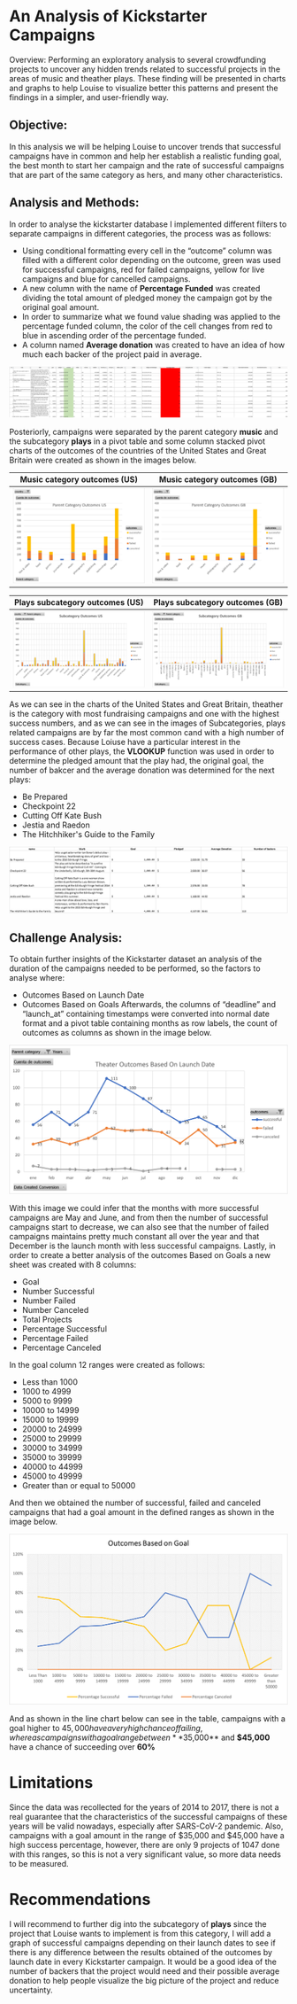 # An Analysis of Kickstarter Campaigns
Overview: 
Performing an exploratory analysis to several crowdfunding projects to uncover any hidden trends related to successful projects in the areas of music and theather plays. These finding will be presented in charts and graphs to help Louise to visualize better this patterns and present the findings in a simpler, and user-friendly way.
## Objective: 
In this analysis we will be helping Louise to uncover trends that successful campaigns have in common and help her establish a realistic funding goal, the best month to start her campaign and the rate of successful campaigns that are part of the same category as hers, and many other characteristics.

## Analysis and Methods:

In order to analyse the kickstarter database I implemented different filters to separate campaigns in different categories, the process was as follows:
* Using conditional formatting every cell in the “outcome” column was filled with a different color depending on the outcome, green was used for successful campaigns, red for failed campaigns, yellow for live campaigns and blue for cancelled campaigns.
* A new column with the name of **Percentage Funded** was created dividing the total amount of pledged money the campaign got by the original goal amount.
* In order to summarize what we found value shading was applied to the percentage funded column, the color of the cell changes from red to blue in ascending order of the percentage funded.
* A column named **Average donation** was created to have an idea of how much each backer of the project paid in average.

![Kickstarter table](./Resources/Procedure_Table.png) 

Posteriorly, campaigns were separated by the parent category **music** and the subcategory **plays**  in a pivot table and some column stacked pivot charts of the outcomes of the countries of the United States and Great Britain were created as shown in the images below.

Music category outcomes (US)   |  Music category outcomes (GB) 
:-------------------------:|:-------------------------:
![US Categories](./Resources/Parent_Category_Outcomes_US.png)   | ![US Categories](./Resources/Parent_Category_Outcomes_GB.png)

Plays subcategory outcomes (US)  |  Plays subcategory outcomes (GB)
:-------------------------:|:-------------------------:
![GB Categories](./Resources/Subcategory_Outcomes_US.png)   | ![GB Categories](./Resources/Subcategory_Outcomes_GB.png)
 

As we can see in the charts of the United States and Great Britain, theather is the category with most fundraising campaigns and one with the highest success numbers, and as we can see in the images of Subcategories, plays related campaigns are by far the most common cand with a high number of success cases. 
Because Loiuse have a particular interest in the performance of other plays, the **VLOOKUP** function was used in order to determine the pledged amount that the play had, the original goal, the number of bakcer and the average donation was determined for the next plays:

* Be Prepared
* Checkpoint 22
*	Cutting Off Kate Bush
*	Jestia and Raedon
*	The Hitchhiker's Guide to the Family

![Edinburgh_Research](./Resources/Edingburgh_Research.png)


## Challenge Analysis:
To obtain further insights of the Kickstarter dataset an analysis of the duration of the campaigns needed to be performed, so the factors to analyse where:
*	Outcomes Based on Launch Date
*	Outcomes Based on Goals
Afterwards, the columns of “deadline” and “launch_at” containing timestamps were converted into normal date format and a pivot table containing months as row labels, the count of outcomes as columns as shown in the image below.

![Outcomes by launch date](./Resources/Theater_Outcomes_vs_Launch.png) 

With this image we could infer that the months with more successful campaigns are May and June, and from then the number of successful campaigns start to decrease, we can also see that the number of failed campaigns maintains pretty much constant all over the year and that December is the launch month with less successful campaigns.
Lastly, in order to create a better analysis of the outcomes Based on Goals a new sheet was created with 8 columns:
*	Goal
*	Number Successful
*	Number Failed
*	Number Canceled
*	Total Projects
*	Percentage Successful
*	Percentage Failed
*	Percentage Canceled

In the goal column 12 ranges were created as follows:

*	Less than 1000
*	1000 to 4999
*	5000 to 9999
*	10000 to 14999
*	15000 to 19999
*	20000 to 24999
*	25000 to 29999
*	30000 to 34999
*	35000 to 39999
*	40000 to 44999
*	45000 to 49999
*	Greater than or equal to 50000

And then we obtained the number of successful, failed and canceled campaigns that had a goal amount in the defined ranges as shown in the image below.

![Goal ranges related to outcomes](./Resources/Outcomes_vs_Goals.png) 

And as shown in the line chart below can see in the table, campaigns with a goal higher to $45,000 have a very high chance of failing, whereas campaigns with a goal range between **$35,000** and **$45,000** have a chance of succeeding over **60%**

# Limitations
Since the data was recollected for the years of 2014 to 2017, there is not a real guarantee that the characteristics of the successful campaigns of these years will be valid nowadays, especially after SARS-CoV-2 pandemic. Also, campaigns with a goal amount in the range of $35,000 and $45,000 have a high success percentage, however, there are only 9 projects of 1047 done with this ranges, so this is not a very significant value, so more data needs to be measured.
# Recommendations
I will recommend to further dig into the subcategory of **plays** since the project that Louise wants to implement is from this category, I will add a graph of successful campaigns depending on their launch dates to see if there is any difference between the results obtained of the outcomes by launch date in every Kickstarter campaign. It would be a good idea of the number of backers that the project would need and their possible average donation to help people visualize the big picture of the project and reduce uncertainty.
